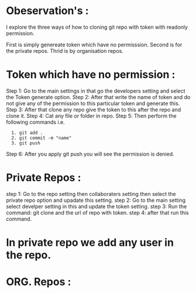 # Obeservation's :
I explore the three ways of how to cloning git repo with token with readonly permission.

First is simply genereate token which have no permisssion.
Second is for the private repos.
Thrid is by organisation repos.

# Token which have no permission :

Step 1: Go to the main settings in that go the developers setting and select the Token generate option.
Step 2: After that write the name of token and do not give any of the permission to this particular token and generate this.
Step 3: After that clone any repo give the token to this after the repo and clone it.
Step 4: Cat any file or folder in repo.
Step 5: Then perform the following commands i.e.

      1. git add .
      2. git commit -m "name"
      3. git push

Step 6: After you apply git push you will see the permission is denied.     

# Private Repos :

step 1: Go to the repo setting then collaboraters setting then select the private repo option and upadate this setting.
step 2: Go to the main setting select develper setting in this and update the token setting.
step 3: Run the command:
            git clone and the url of repo with token.
step 4: after that run this command.

# In private repo we add any user in the repo.

# ORG. Repos :

